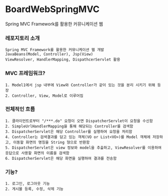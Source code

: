 # BoardWebSpringMVC
Spring MVC Framework를 활용한 커뮤니케이션 웹

### 레포지토리 소개
```
Spring MVC Framework를 활용한 커뮤니케이션 웹 개발 
JavaBeans(Model, Controller), Jsp(View) 
ViewResolver, HandlerMapping, DispathcerServlet 활용
```

### MVC 프레임워크?
```
1. Model1에서 jsp 내부에 View와 Controller가 같이 있는 것을 분리 시키기 위해 등장 
2. Controller, View, Model로 이루어짐
```

### 전체적인 흐름 
```
1. 클라이언트로부터 "/***.do" 요청이 오면 DispatcherServlet이 요청을 수신함 
2. SimpleUrlHandlerMapping을 통해 해당되는 Controller를 검색함 
3. DispatcherServlet은 해당 Controller를 실행하여 요청을 처리함 
4. Controller는 검색결과를 담고 있는 객체(VO or List<VO>)를 Model 객체에 저장하고, 이동할 화면의 명칭을 String 형으로 반환함
5. DispatcherServlet은 view 정보와 model을 추출하고, ViewResolver를 이용하여 응답으로 사용할 화면의 이름을 검색함
6. DispatcherServlet은 해당 화면을 실행하여 결과를 전송함
```

### 기능?
```
1. 로그인, 로그아웃 기능
2. 게시물 등록, 수정, 삭제 기능
```
